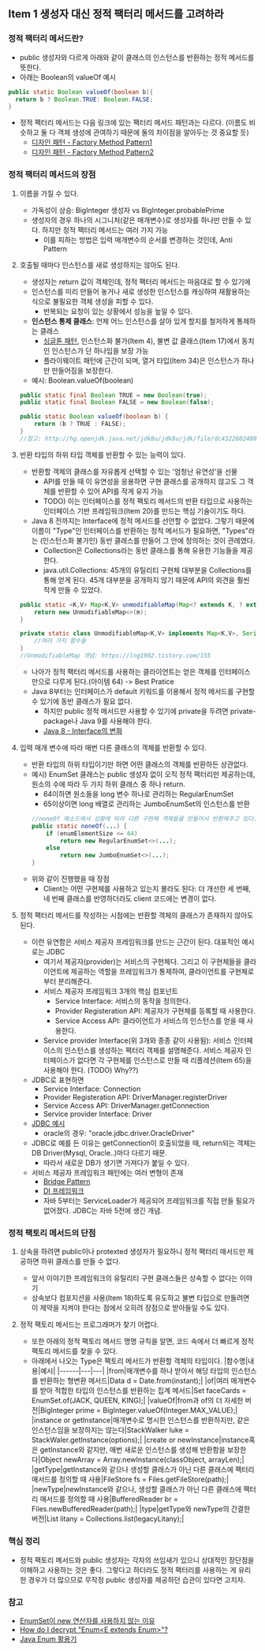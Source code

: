 ## Item 1 생성자 대신 정적 팩터리 메서드를 고려하라

### 정적 팩터리 메서드란?

- public 생성자와 다르게 아래와 같이 클래스의 인스턴스를 반환하는 정적 메서드를 뜻한다.
- 아래는 Boolean의 valueOf 예시
```java
public static Boolean valueOf(boolean b){
  return b ? Boolean.TRUE: Boolean.FALSE;
}
```

- 정적 팩터리 메서드는 다음 링크에 있는 팩터리 메서드 패턴과는 다르다. (이름도 비슷하고 둘 다 객체 생성에 관여하기 때문에 둘의 차이점을 알아두는 것 중요할 듯)
  - [디자인 패턴 - Factory Method Pattern1](https://jdm.kr/blog/180)
  - [디자인 패턴 - Factory Method Pattern2](https://beomseok95.tistory.com/244)
  
### 정적 팩터리 메서드의 장점
1. 이름을 가질 수 있다.
    - 가독성이 상승: BigInteger 생성자 vs BigInteger.probablePrime
    - 생성자의 경우 하나의 시그니처(같은 매개변수)로 생성자를 하나만 만들 수 있다. 하지만 정적 팩터리 메서드는 여러 가지 가능
      - 이를 피하는 방법은 입력 매개변수의 순서를 변경하는 것인데, Anti Pattern
      
2. 호출될 때마다 인스턴스를 새로 생성하지는 않아도 된다.
    - 생성자는 return 값이 객체인데, 정적 팩터리 메서드는 마음대로 할 수 있기에
    - 인스턴스를 미리 만들어 놓거나 새로 생성한 인스턴스를 캐싱하여 재활용하는 식으로 불필요한 객체 생성을 피할 수 있다.
      - 반복되는 요청이 있는 상황에서 성능을 높일 수 있다.
    - <b>인스턴스 통제 클래스</b>: 언제 어느 인스턴스를 살아 있게 할지를 철저하게 통제하는 클래스
      * [싱글톤 패턴](https://github.com/HaeUlNam/TIL/blob/master/DesignPattern/Singleton.md), 인스턴스화 불가(Item 4), 불변 값 클래스(Item 17)에서 동치인 인스턴스가 단 하나임을 보장 가능
      * 플라이웨이트 패턴에 근간이 되며, 열거 타입(Item 34)은 인스턴스가 하나만 만들어짐을 보장한다.
    - 예시: Boolean.valueOf(boolean)
    ```java
    public static final Boolean TRUE = new Boolean(true);
    public static final Boolean FALSE = new Boolean(false);
    
    public static Boolean valueOf(boolean b) {
        return (b ? TRUE : FALSE);
    }
    //참고: http://hg.openjdk.java.net/jdk8u/jdk8u/jdk/file/dc4322602480/src/share/classes/java/lang/Boolean.java
    ```
    
 3. 반환 타입의 하위 타입 객체를 반환할 수 있는 능력이 있다.
    - 반환할 객체의 클래스를 자유롭게 선택할 수 있는 '엄청난 유연성'을 선물
      - API를 만들 때 이 유연성을 응용하면 구현 클래스를 공개하지 않고도 그 객체를 반환할 수 있어 API를 작게 유지 가능
      - TODO) 이는 인터페이스를 정적 팩토리 메서드의 반환 타입으로 사용하는 인터페이스 기반 프레임워크(Item 20)를 만드는 핵심 기술이기도 하다.
    - Java 8 전까지는 Interface에 정적 메서드를 선언할 수 없었다. 그렇기 때문에 이름이 "Type"인 인터페이스를 반환하는 정적 메서드가 필요하면, "Types"라는 (인스턴스화 불가인) 동반 클래스를 만들어
    그 안에 정의하는 것이 관례였다.
      - Collection은 Collections라는 동반 클래스를 통해 유용한 기능들을 제공한다.
      - java.util.Collections: 45개의 유틸리티 구현체 대부분을 Collections를 통해 얻게 된다. 45개 대부분을 공개하지 않기 때문에 API의 외견을 훨씬 작게 만들 수 있었다.
    ```java
    public static <K,V> Map<K,V> unmodifiableMap(Map<? extends K, ? extends V> m) {
        return new UnmodifiableMap<>(m);
    }
    
    private static class UnmodifiableMap<K,V> implements Map<K,V>, Serializable {
        //여러 가지 함수들
    }
    //UnmodifiableMap 개념: https://lng1982.tistory.com/155
    ```
    
    - 나아가 정적 팩터리 메서드를 사용하는 클라이언트는 얻은 객체를 인터페이스만으로 다루게 된다.(아이템 64) -> Best Pratice
    - Java 8부터는 인터페이스가 default 키워드를 이용해서 정적 메서드를 구현할 수 있기에 동반 클래스가 필요 없다.
      - 하지만 public 정적 메서드만 사용할 수 있기에 private을 두려면 private-package나 Java 9를 사용해야 한다.
      - [Java 8 - Interface의 변화](http://happinessoncode.com/2017/04/19/java8-changes-in-interface/)

4. 입력 매개 변수에 따라 매번 다른 클래스의 객체를 반환할 수 있다.
    - 반환 타입의 하위 타입이기만 하면 어떤 클래스의 객체를 반환하든 상관없다.
    - 예시) EnumSet 클래스는 public 생성자 없이 오직 정적 팩터리만 제공하는데, 원소의 수에 따라 두 가지 하위 클래스 중 하나 return.
      - 64이하면 원소들을 long 변수 하나로 관리하는 RegularEnumSet
      - 65이상이면 long 배열로 관리하는 JumboEnumSet의 인스턴스를 반환
      ```java
      //noneOf 메소드에서 상황에 따라 다른 구현체 객체들을 만들어서 반환해주고 있다.
      public static noneOf(...) {
          if (enumElementSize <= 64)
              return new RegularEnumSet<>(...);  
          else
              return new JumboEnumSet<>(...);
      }
      ```
    - 위와 같이 진행했을 때 장점
      - Client는 어떤 구현체를 사용하고 있는지 몰라도 된다: 더 개선한 세 번째, 네 번째 클래스를 반영하더라도 client 코드에는 변경이 없다.

5. 정적 팩터리 메서드를 작성하는 시점에는 반환할 객체의 클래스가 존재하지 않아도 된다.
    - 이런 유연함은 서비스 제공자 프레임워크를 만드는 근간이 된다. 대표적인 예시로는 JDBC
      - 여기서 제공자(provider)는 서비스의 구현체다. 그리고 이 구현체들을 클라이언트에 제공하는 역할을 프레임워크가 통제하여, 클라이언트를 구현체로부터 분리해준다.
      - 서비스 제공자 프레임워크 3개의 핵심 컴포넌트
        - Service Interface: 서비스의 동작을 정의한다.
        - Provider Registeration API: 제공자가 구현체를 등록할 때 사용한다.
        - Service Access API: 클라이언트가 서비스의 인스턴스를 얻을 때 사용한다.
      - Service provider Interface(위 3개와 종종 같이 사용됨): 서비스 인터페이스의 인스턴스를 생성하는 팩터리 객체를 설명해준다. 서비스 제공자 인터페이스가 없다면 각 구현체를 인스턴스로 만들 때 리플레션(Item 65)을 사용해야 한다. (TODO) Why??)
    - JDBC로 표현하면
      - Service Interface: Connection
      - Provider Registeration API: DriverManager.registerDriver
      - Service Access API: DriverManager.getConnection
      - Service provider Interface: Driver
    - [JDBC 예시](https://github.com/Java-Bom/ReadingRecord/blob/10bd77f7ecc5417e06a43aa6f637b0815d874737/%EC%9D%B4%ED%8E%99%ED%8B%B0%EB%B8%8C%20%EC%9E%90%EB%B0%94/effectiveJava/src/main/java/item1/jdbc/JdbcSample.java)
      * oracle의 경우: "oracle.jdbc.driver.OracleDriver"
    - JDBC로 예를 든 이유는 getConnection이 호출되었을 때, return되는 객체는 DB Driver(Mysql, Oracle..)마다 다르기 때문.
      * 따라서 새로운 DB가 생기면 가져다가 붙일 수 있다.
    - 서비스 제공자 프레임워크 패턴에는 여러 변형이 존재
      - [Bridge Pattern](https://www.slipp.net/wiki/display/SLS/Bridge+Pattern)
      - [DI 프레임워크](https://www.slipp.net/wiki/pages/viewpage.action?pageId=25527606)
      - 자바 5부터는 ServiceLoader가 제공되어 프레임워크를 직접 만들 필요가 없어졌다. JDBC는 자바 5전에 생긴 개념.
 
### 정적 팩토리 메서드의 단점
1. 상속을 하려면 public이나 protexted 생성자가 필요하니 정적 팩터리 매서드만 제공하면 하위 클래스를 만들 수 없다.
    - 앞서 이야기한 프레임워크의 유틸리티 구현 클래스들은 상속할 수 없다는 이야기
    - 상속보다 컴포지션을 사용(Item 18)하도록 유도하고 불변 타입으로 만들려면 이 제약을 지켜야 한다는 점에서 오히려 장점으로 받아들일 수도 있다.

2. 정적 팩토리 메서드는 프로그래머가 찾기 어렵다.
    - 또한 아래의 정적 팩토리 메서드 명명 규칙을 알면, 코드 속에서 더 빠르게 정적 팩토리 메서드를 찾을 수 있다.
    - 아래에서 나오는 Type은 팩토리 메서드가 반환할 객체의 타입이다.
      |함수명|내용|예시|
      |------|---|---|
      |from|매개변수를 하나 받아서 해당 타입의 인스턴스를 반환하는 형변환 메서드|Data d = Date.from(instant);|
      |of|여러 매개변수를 받아 적합한 타입의 인스턴스를 반환하는 집계 메서드|Set<Rank> faceCards = EnumSet.of(JACK, QUEEN, KING);|
      |valueOf|from과 of의 더 자세한 버전|BigInteger prime = BigInteger.valueOf(Integer.MAX_VALUE);|
      |instance or getInstance|매개변수로 명시한 인스턴스를 반환하지만, 같은 인스턴스임을 보장하지는 않는다|StackWalker luke = StackWaler.getInstance(options);|
      |create or newInstance|instance혹은 getInstance와 같지만, 매번 새로운 인스턴스를 생성해 반환함을 보장한다|Object newArray = Array.newInstance(classObject, arrayLen);|
      |getType|getInstance와 같으나 생성할 클래스가 아닌 다른 클래스에 팩터리 매서드를 정의할 때 사용|FileStore fs = Files.getFileStore(path);|
      |newType|newInstance와 같으나, 생성할 클래스가 아닌 다른 클래스에 팩터리 매서드를 정의할 때 사용|BufferedReader br = Files.newBufferedReader(path);|
      |type|getType와 newType의 간결한 버전|List<Complaint> litany = Collections.list(legacyLitany);|
      

### 핵심 정리
- 정적 팩토리 메서드와 public 생성자는 각자의 쓰임새가 있으니 상대적인 장단점을 이해하고 사용하는 것은 좋다. 그렇다고 하더라도 정적 팩터리를 사용하는 게 유리한 경우가 더 많으므로 무작정 public 생성자를
제공하던 습관이 있다면 고치자.
    
### 참고
- [EnumSet이 new 연산자를 사용하지 않는 이유](https://siyoon210.tistory.com/152)
- [How do I decrypt "Enum<E extends Enum<E>>"?](http://www.angelikalanger.com/GenericsFAQ/FAQSections/TypeParameters.html#FAQ106)
- [Java Enum 활용기](https://woowabros.github.io/tools/2017/07/10/java-enum-uses.html)
